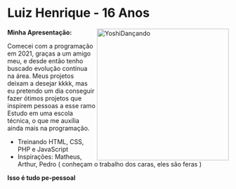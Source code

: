 # Luiz Henrique - 16 Anos #
**Minha Apresentação:**
<img align="right" alt="YoshiDançando" src="https://user-images.githubusercontent.com/92057278/136278424-f30c8734-3398-4598-be8c-c47b2fb70a8c.gif" width='300'>

Comecei com a programação em 2021, graças a um amigo meu, e desde então tenho buscado evolução contínua na área. Meus projetos deixam a desejar kkkk, mas eu pretendo um dia conseguir fazer ótimos projetos que inspirem pessoas a esse ramo 
Estudo em uma escola técnica, o que me auxília ainda mais na programação. 

- Treinando HTML, CSS, PHP e JavaScript
- Inspirações: Matheus, Arthur, Pedro ( conheçam o trabalho dos caras, eles são feras )



**Isso é tudo pe-pessoal**
